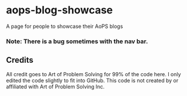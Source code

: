 # aops-blog-showcase
A page for people to showcase their AoPS blogs

### Note: There is a bug sometimes with the nav bar.

## Credits
All credit goes to Art of Problem Solving for 99% of the code here. I only edited the code slightly to fit into GitHub.
This code is not created by or affiliated with Art of Problem Solving Inc.
